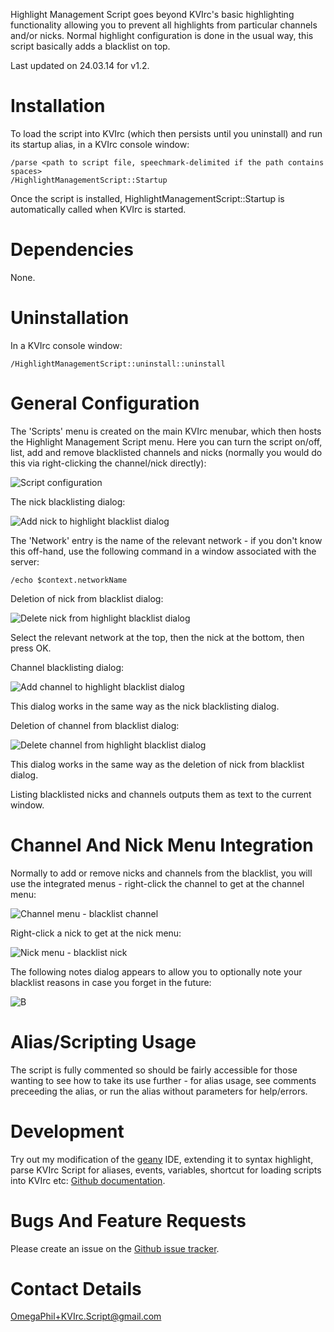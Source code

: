 Highlight Management Script goes beyond KVIrc's basic highlighting functionality allowing you to prevent all highlights from particular channels and/or nicks. Normal highlight configuration is done in the usual way, this script basically adds a blacklist on top.

Last updated on 24.03.14 for v1.2.


Installation
============

To load the script into KVIrc (which then persists until you uninstall) and run its startup alias, in a KVIrc console window:

    /parse <path to script file, speechmark-delimited if the path contains spaces>
    /HighlightManagementScript::Startup

Once the script is installed, HighlightManagementScript::Startup is automatically called when KVIrc is started.


Dependencies
============

None.


Uninstallation
==============

In a KVIrc console window:

    /HighlightManagementScript::uninstall::uninstall


General Configuration
=====================

The 'Scripts' menu is created on the main KVIrc menubar, which then hosts the Highlight Management Script menu. Here you can turn the script on/off, list, add and remove blacklisted channels and nicks (normally you would do this via right-clicking the channel/nick directly):

![Script configuration](https://f92fac806bf10a96c0b8-8a0a46e5f1a5cc9854958bc3503f0f88.ssl.cf1.rackcdn.com/media_entries/7367/script-configuration.png)

The nick blacklisting dialog:

![Add nick to highlight blacklist dialog](https://f92fac806bf10a96c0b8-8a0a46e5f1a5cc9854958bc3503f0f88.ssl.cf1.rackcdn.com/media_entries/7388/add-nick-to-highlight-blacklist-dialog.png)

The 'Network' entry is the name of the relevant network - if you don't know this off-hand, use the following command in a window associated with the server:

    /echo $context.networkName

Deletion of nick from blacklist dialog:

![Delete nick from highlight blacklist dialog](https://f92fac806bf10a96c0b8-8a0a46e5f1a5cc9854958bc3503f0f88.ssl.cf1.rackcdn.com/media_entries/7389/delete-nick-from-highlight-blacklist-dialog.png)

Select the relevant network at the top, then the nick at the bottom, then press OK.

Channel blacklisting dialog:

![Add channel to highlight blacklist dialog](https://f92fac806bf10a96c0b8-8a0a46e5f1a5cc9854958bc3503f0f88.ssl.cf1.rackcdn.com/media_entries/7390/add-channel-to-highlight-blacklist-dialog.png)

This dialog works in the same way as the nick blacklisting dialog.

Deletion of channel from blacklist dialog:

![Delete channel from highlight blacklist dialog](https://f92fac806bf10a96c0b8-8a0a46e5f1a5cc9854958bc3503f0f88.ssl.cf1.rackcdn.com/media_entries/7391/delete-channel-from-highlight-blacklist-dialog.png)

This dialog works in the same way as the deletion of nick from blacklist dialog.

Listing blacklisted nicks and channels outputs them as text to the current window.


Channel And Nick Menu Integration
=================================

Normally to add or remove nicks and channels from the blacklist, you will use the integrated menus - right-click the channel to get at the channel menu:

![Channel menu - blacklist channel](https://f92fac806bf10a96c0b8-8a0a46e5f1a5cc9854958bc3503f0f88.ssl.cf1.rackcdn.com/media_entries/7392/blacklist-channel-channel-menu.png)

Right-click a nick to get at the nick menu:

![Nick menu - blacklist nick](https://f92fac806bf10a96c0b8-8a0a46e5f1a5cc9854958bc3503f0f88.ssl.cf1.rackcdn.com/media_entries/7393/blacklist-nick-nick-menu.png)

The following notes dialog appears to allow you to optionally note your blacklist reasons in case you forget in the future:

![B](https://f92fac806bf10a96c0b8-8a0a46e5f1a5cc9854958bc3503f0f88.ssl.cf1.rackcdn.com/media_entries/7394/blacklist-nick-notes-dialog.png)


Alias/Scripting Usage
=====================

The script is fully commented so should be fairly accessible for those wanting to see how to take its use further - for alias usage, see comments preceeding the alias, or run the alias without parameters for help/errors.


Development
===========

Try out my modification of the [geany](http://www.geany.org/) IDE, extending it to syntax highlight, parse KVIrc Script for aliases, events, variables, shortcut for loading scripts into KVIrc etc: [Github documentation](https://github.com/OmegaPhil/geany-kvircscript/wiki/README---KVIrc-Script-Integration).


Bugs And Feature Requests
=========================

Please create an issue on the [Github issue tracker](https://github.com/OmegaPhil/kvirc-highlight-management-script/issues).


Contact Details
===============

OmegaPhil+KVIrc.Script@gmail.com

